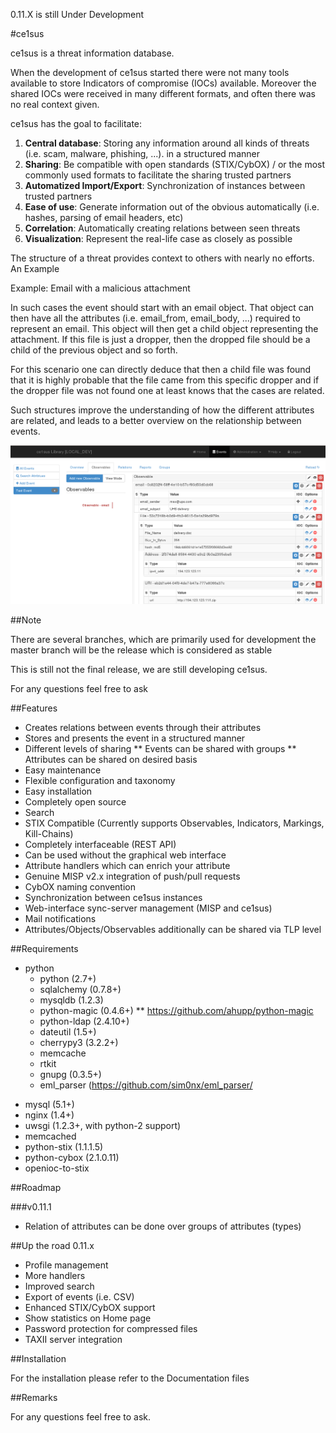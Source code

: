 0.11.X is still Under Development

#ce1sus

ce1sus is a threat information database.

When the development of ce1sus started there were not many tools available to store Indicators of compromise (IOCs) available.
Moreover the shared IOCs were received in many different formats, and often there was no real context given.  

ce1sus has the goal to facilitate:

1. **Central database**: Storing any information around all kinds of threats (i.e. scam, malware, phishing, ...). in a structured manner 
2. **Sharing**: Be compatible with open standards (STIX/CybOX) / or the most commonly used formats to facilitate the sharing trusted partners
3. **Automatized Import/Export**: Synchronization of instances between trusted partners
4. **Ease of use**: Generate information out of the obvious automatically (i.e. hashes, parsing of email headers, etc)
5. **Correlation**: Automatically creating relations between seen threats
6. **Visualization**: Represent the real-life case as closely as possible

The structure of a threat provides context to others with nearly no efforts. An Example 

Example:
Email with a malicious attachment

In such cases the event should start with an email object. 
That object can then have all the attributes (i.e. email_from, email_body, ...) required to represent an email. 
This object will then get a child object representing the attachment. 
If this file is just a dropper, then the dropped file should be a child of the previous object and so forth.

For this scenario one can directly deduce that then a child file was found that it is highly probable that the file came from this specific dropper
and if the dropper file was not found one at least knows that the cases are related.  

Such structures improve the understanding of how the different attributes are related, and leads to a better overview on the relationship between events.

![ce1sus event](/docs/images/ce1sus_gui.png)

##Note

There are several branches, which are primarily used for development the master branch will be the release which is considered as stable

This is still not the final release, we are still developing ce1sus.

For any questions feel free to ask

##Features

* Creates relations between events through their attributes
* Stores and presents the event in a structured manner
* Different levels of sharing
** Events can be shared with groups
** Attributes can be shared on desired basis
* Easy maintenance
* Flexible configuration and taxonomy
* Easy installation
* Completely open source
* Search
* STIX Compatible (Currently supports Observables, Indicators, Markings, Kill-Chains)
* Completely interfaceable (REST API)
* Can be used without the graphical web interface
* Attribute handlers which can enrich your attribute
* Genuine MISP v2.x integration of push/pull requests
* CybOX naming convention
* Synchronization between ce1sus instances
* Web-interface sync-server management (MISP and ce1sus)
* Mail notifications
* Attributes/Objects/Observables additionally can be shared via TLP level


##Requirements

* python
  * python (2.7+)
  * sqlalchemy (0.7.8+)
  * mysqldb (1.2.3)
  * python-magic (0.4.6+)
    ** https://github.com/ahupp/python-magic
  * python-ldap (2.4.10+)
  * dateutil (1.5+)
  * cherrypy3 (3.2.2+)
  * memcache
  * rtkit
  * gnupg (0.3.5+)
  * eml_parser (https://github.com/sim0nx/eml_parser/
- mysql (5.1+)
- nginx (1.4+)
- uwsgi (1.2.3+, with python-2 support)
- memcached
- python-stix (1.1.1.5) 
- python-cybox (2.1.0.11)
- openioc-to-stix

##Roadmap

###v0.11.1

* Relation of attributes can be done over groups of attributes (types)


##Up the road 0.11.x

* Profile management
* More handlers
* Improved search
* Export of events (i.e. CSV)
* Enhanced STIX/CybOX support
* Show statistics on Home page
* Password protection for compressed files
* TAXII server integration

##Installation

 
For the installation please refer to the Documentation files

##Remarks


For any questions feel free to ask.
